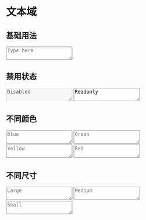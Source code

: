 # 文本域

## 基础用法

<div>
  <textarea placeholder="Type here" class="textarea"></textarea>
</div>

## 禁用状态

<div>
  <textarea placeholder="Disabled"  class="textarea" disabled>Disabled</textarea>
  <textarea placeholder="Readonly"  class="textarea" readonly>Readonly</textarea>
</div>

## 不同颜色

<div>
  <textarea placeholder="Blue" class="textarea textarea-info"></textarea>
  <textarea placeholder="Green" class="textarea textarea-success"></textarea>
  <textarea placeholder="Yellow" class="textarea textarea-warning"></textarea>
  <textarea placeholder="Red" class="textarea textarea-error"></textarea>
</div>

## 不同尺寸

<div>
  <textarea placeholder="Large" class="textarea textarea-lg"></textarea>
  <textarea placeholder="Medium" class="textarea"></textarea>
  <textarea placeholder="Small" class="textarea textarea-sm"></textarea>
</div>
